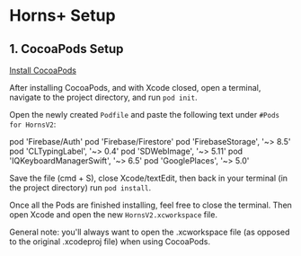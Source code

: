 # Horns+ Setup

## 1. CocoaPods Setup

[Install CocoaPods](https://guides.cocoapods.org/using/getting-started.html)

After installing CocoaPods, and with Xcode closed, open a terminal, navigate to the project directory, and run `pod init`.

Open the newly created `Podfile` and paste the following text under `#Pods for HornsV2`:

pod 'Firebase/Auth'
pod 'Firebase/Firestore'
pod 'FirebaseStorage', '~> 8.5'
pod 'CLTypingLabel', '~> 0.4'
pod 'SDWebImage', '~> 5.11'
pod 'IQKeyboardManagerSwift', '~> 6.5'
pod 'GooglePlaces', '~> 5.0'

Save the file (cmd + S), close Xcode/textEdit, then back in your terminal (in the project directory) run `pod install`.

Once all the Pods are finished installing, feel free to close the terminal. Then open Xcode and open the new `HornsV2.xcworkspace` file.

General note: you'll always want to open the .xcworkspace file (as opposed to the original .xcodeproj file) when using CocoaPods.
